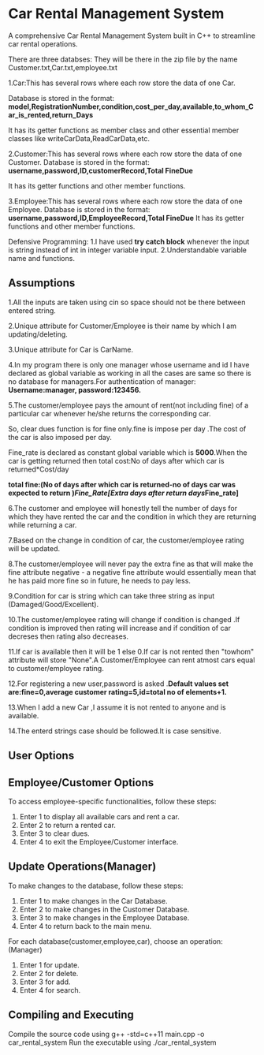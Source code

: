 # Car Rental Management System

A comprehensive Car Rental Management System built in C++ to streamline car rental operations.

There are three databses:
They will be there in the zip file by the name Customer.txt,Car.txt,employee.txt

1.Car:This has several rows where each row store the data of one Car.

Database is stored in the format:
**model,RegistrationNumber,condition,cost_per_day,available,to_whom_Car_is_rented,return_Days**

It has its getter functions as member class and other essential member classes like writeCarData,ReadCarData,etc.

2.Customer:This has several rows where each row store the data of one Customer.
Database is stored in the format:
**username,password,ID,customerRecord,Total FineDue**

It has its getter functions and other member functions.

3.Employee:This has several rows where each row store the data of one Employee.
Database is stored in the format:
**username,password,ID,EmployeeRecord,Total FineDue**
It has its getter functions and other member functions.

Defensive Programming:
1.I have used **try catch block** whenever the input is string instead of int in integer variable input.
2.Understandable variable name and functions.

## Assumptions

1.All the inputs are taken using cin so space should not be there between entered string.

2.Unique attribute for Customer/Employee is their name by which I am updating/deleting.

3.Unique attribute for Car is CarName.

4.In my program there is only one manager whose username and id I have declared as global variable as working in all the cases are same so there is no database for managers.For authentication of manager:
**Username:manager, password:123456.**

5.The customer/employee pays the amount of rent(not including fine) of a particular car whenever he/she returns the corresponding car.

So, clear dues function is for fine only.fine is impose per day .The cost of the car is also imposed per day.

Fine_rate is declared as constant global variable which is **5000**.When the car is getting returned then
total cost:No of days after which car is returned*Cost/day

**total fine:(No of days after which car is returned-no of days car was expected to return )*Fine_Rate[Extra days after return days*Fine_rate]**

6.The customer and employee will honestly tell the number of days for which they have rented the car and the condition in which they are returning while returning a car.

7.Based on the change in condition of car, the customer/employee rating will be updated.

8.The customer/employee will never pay the extra fine as that will make the fine attribute negative - a negative fine attribute would essentially mean that he has paid more fine so in future, he needs to pay less.

9.Condition for car is string which can take three string as input (Damaged/Good/Excellent).

10.The customer/employee rating will change if condition is changed .If condition is improved then rating will increase and if condition of car decreses then rating also decreases.

11.If car is available then it will be 1 else 0.If car is not rented then "towhom" attribute will store "None".A Customer/Employee can rent atmost cars equal to customer/employee rating.

12.For registering a new user,password is asked .**Default values set are:fine=0,average customer rating=5,id=total no of elements+1.**

13.When I add a new Car ,I assume it is not rented to anyone and is available.

14.The enterd strings case should be followed.It is case sensitive.

## User Options

## Employee/Customer Options

To access employee-specific functionalities, follow these steps:

1. Enter 1 to display all available cars and rent a car.
2. Enter 2 to return a rented car.
3. Enter 3 to clear dues.
4. Enter 4 to exit the Employee/Customer interface.

## Update Operations(Manager)

To make changes to the database, follow these steps:

1. Enter 1 to make changes in the Car Database.
2. Enter 2 to make changes in the Customer Database.
3. Enter 3 to make changes in the Employee Database.
4. Enter 4 to return back to the main menu.

For each database(customer,employee,car), choose an operation:(Manager)

1. Enter 1 for update.
2. Enter 2 for delete.
3. Enter 3 for add.
4. Enter 4 for search.

## Compiling and Executing

Compile the source code using g++ -std=c++11 main.cpp -o car_rental_system
Run the executable using ./car_rental_system
